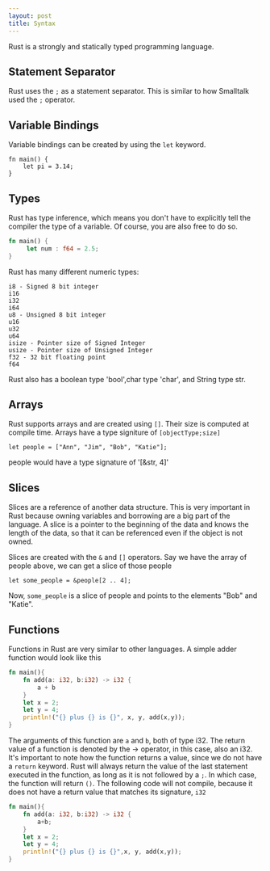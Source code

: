 ```yaml
---
layout: post
title: Syntax
---
```


Rust is a strongly and statically typed programming language.

## Statement Separator

Rust uses the `;` as a statement separator. This is similar to how Smalltalk used the `;` operator.

## Variable Bindings

Variable bindings can be created by using the `let` keyword.

	fn main() {
		let pi = 3.14;
	}

## Types

Rust has type inference, which means you don't have to explicitly tell the compiler the type of a variable. Of course, you are also free to do so.

```rust
fn main() {
     let num : f64 = 2.5;
}
```

Rust has many different numeric types:

	i8 - Signed 8 bit integer
	i16
	i32
	i64
	u8 - Unsigned 8 bit integer
	u16
	u32
	u64
	isize - Pointer size of Signed Integer
	usize - Pointer size of Unsigned Integer
	f32 - 32 bit floating point
	f64

Rust also has a boolean type 'bool',char type 'char', and String type str.

## Arrays
Rust supports arrays and are created using `[]`. Their size is computed at compile time. Arrays have a type signiture of `[objectType;size]`

	let people = ["Ann", "Jim", "Bob", "Katie"];

people would have a type signature of '[&str, 4]'

## Slices

Slices are a reference of another data structure. This is very important in Rust because owning variables and borrowing are a big part of the language. A slice is a pointer to the beginning of the data and knows the length of the data, so that it can be referenced even if the object is not owned.

Slices are created with the `&` and `[]` operators. Say we have the array of people above, we can get a slice of those people

	let some_people = &people[2 .. 4];

Now, `some_people` is a slice of people and points to the elements "Bob" and "Katie".

## Functions

Functions in Rust are very similar to other languages. A simple adder function would look like this
```rust
fn main(){
	fn add(a: i32, b:i32) -> i32 { 
		a + b 
	}
	let x = 2;
	let y = 4;
	println!("{} plus {} is {}", x, y, add(x,y));
}
```

The arguments of this function are `a` and `b`, both of type i32. The return value of a function is denoted by the -> operator, in this case, also an i32. It's important to note how the function returns a value, since we do not have a `return` keyword. Rust will always return the value of the last statement executed in the function, as long as it is not followed by a `;`. In which case, the function will return `()`. The following code will not compile, because it does not have a return value that matches its signature, `i32`
```rust
fn main(){
	fn add(a: i32, b:i32) -> i32 {
		a+b;
	}
	let x = 2;
	let y = 4;
	println!("{} plus {} is {}",x, y, add(x,y));
}
```
